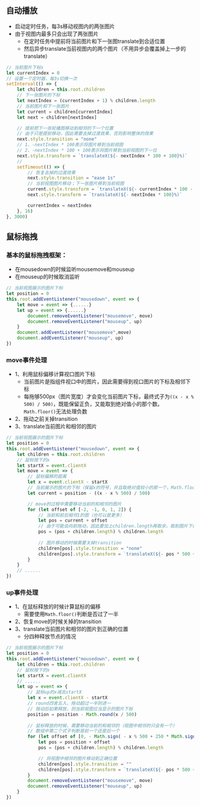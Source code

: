 ## 自动播放
- 启动定时任务，每3s移动视图内的两张图片
- 由于视图内最多只会出现了两张图片
  - 在定时任务中提前将当前图片和下一张图translate到合适位置
  - 然后异步translate当前视图内的两个图片（不用异步会覆盖掉上一步的translate）
```javascript
// 当前图片下标s
let currentIndex = 0
// 设置一个定时器，每3s切换一次
setInterval(() => {
    let children = this.root.children
    // 下一张图片的下标
    let nextIndex = (currentIndex + 1) % children.length
	// 当前图片和下一张图片
    let current = children[currentIndex]
    let next = children[nextIndex]

    // 提前把下一张轮播图移动到相邻的下一个位置
    // 由于只是提前移动，因此需要去掉过渡效果，否则影响整体的效果
    next.style.transition = "none"
    // 1、-nextIndex * 100表示将图片移到当前视图
    // 2、-nextIndex * 100 + 100表示将图片移到当前视图的下一位
    next.style.transform = `translateX(${- nextIndex * 100 + 100}%)`
    //
    setTimeout(() => {
        // 恢复去掉的过渡效果
        next.style.transition = "ease 1s"
        // 当前视图图片移动；下一张图片移到当前视图
        current.style.transform = `translateX(${- currentIndex * 100 - 100}%)`
        next.style.transform = `translateX(${- nextIndex * 100}%)`

        currentIndex = nextIndex
    }, 16)
}, 3000)
```
## 鼠标拖拽
### 基本的鼠标拖拽框架：
- 在mousedown的时候监听mousemove和mouseup
- 在mouseup的时候取消监听
```javascript
// 当前视图展示的图片下标
let position = 0
this.root.addEventListener("mousedown", event => {
    let move = event => {......}
    let up = event => {......}
        document.removeEventListener("mousemove", move)
        document.removeEventListener("mouseup", up)
    }
    document.addEventListener("mousemove",move)
    document.addEventListener("mouseup", up)
})
```
### move事件处理
- 1、利用鼠标偏移计算视口图片下标
  - 当前图片是指组件视口中的图片，因此需要得到视口图片的下标及相邻下标
  - 每拖够500px（图片宽度）才会变化当前图片下标，最终式子为```((x - x % 500) / 500)```，既能保留正负，又能取到绝对值小的那个数。```Math.floor()```无法处理负数
- 2、拖动之前关掉transition
- 3、translate当前图片和相邻的图片
```javascript
// 当前视图展示的图片下标
let position = 0
this.root.addEventListener("mousedown", event => {
    let children = this.root.children
    // 鼠标按下的x
    let startX = event.clientX
    let move = event => {
        // 鼠标偏移的距离
        let x = event.clientX - startX
        // 当前展示的图片的下标（保留x的符号，并且取绝对值较小的那一个，Math.floor()无法满足条件）
        let current = position - ((x - x % 500) / 500)

        // move的过程中需要移动当前的和相邻的图片
        for (let offset of [-2, -1, 0, 1, 2]) {
            // 当前和前后相邻1的图（也可以是更多）
            let pos = current + offset
            // 由于可能会向前拖动，因此要加上children.length再取余，取到图片下标
            pos = (pos + children.length) % children.length
            
            // 图片移动的时候需要关掉transition
            children[pos].style.transition = "none"
            children[pos].style.transform = `translateX(${- pos * 500 + offset * 500 + x % 500}px)`
        }
    }
    // ......
})
```
### up事件处理
- 1、在鼠标释放的时候计算鼠标的偏移
  - 需要使用```Math.floor()```判断是否过了一半
- 2、恢复move的时候关掉的transition
- 3、translate当前图片和相邻的图片到正确的位置
  - 分四种释放节点的情况
```javascript
// 当前视图展示的图片下标
let position = 0
this.root.addEventListener("mousedown", event => {
    let children = this.root.children
    // 鼠标按下的x
    let startX = event.clientX
    // ......
    let up = event => {
        // 鼠标up的x减去startX
        let x = event.clientX - startX
        // round四舍五入，拖动超过一半则进一
        // 拖动后如果释放，则当前视图应当显示的图片下标
        position = position - Math.round(x / 500)
        
        // 鼠标释放的时候，需要移动当前的和相邻的（视图中相邻的只会有一个）
        // 数组中第二个式子判断是前一个还是后一个
        for (let offset of [0, - Math.sign( - x % 500 + 250 * Math.sign(x))]) {
            let pos = position + offset
            pos = (pos + children.length) % children.length

            // 将视图中相邻的图片移动到正确位置
            children[pos].style.transition = ""
            children[pos].style.transform = `translateX(${- pos * 500 + offset * 500}px)`
        }
        document.removeEventListener("mousemove", move)
        document.removeEventListener("mouseup", up)
    }
})
```